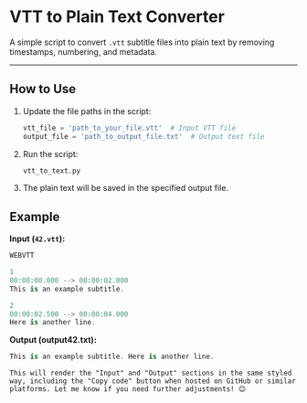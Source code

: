 # VTT to Plain Text Converter

A simple script to convert `.vtt` subtitle files into plain text by removing timestamps, numbering, and metadata.

---

## How to Use

1. Update the file paths in the script:
   ```python
   vtt_file = 'path_to_your_file.vtt'  # Input VTT file
   output_file = 'path_to_output_file.txt'  # Output text file
   ```
2. Run the script:
   ```python
   vtt_to_text.py
   ```
3. The plain text will be saved in the specified output file.


## Example

**Input (`42.vtt`):**

```csharp
WEBVTT

1
00:00:00.000 --> 00:00:02.000
This is an example subtitle.

2
00:00:02.500 --> 00:00:04.000
Here is another line.
```

**Output (output42.txt):**

```csharp
This is an example subtitle. Here is another line.
```
```vbnet
This will render the "Input" and "Output" sections in the same styled way, including the "Copy code" button when hosted on GitHub or similar platforms. Let me know if you need further adjustments! 😊
```
